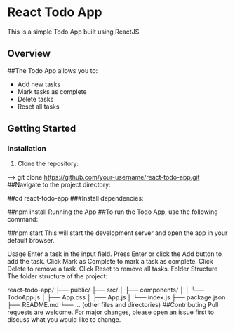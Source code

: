# React Todo App

This is a simple Todo App built using ReactJS.

## Overview

##The Todo App allows you to:

- Add new tasks
- Mark tasks as complete
- Delete tasks
- Reset all tasks

## Getting Started

### Installation

1. Clone the repository:

 -->  git clone https://github.com/your-username/react-todo-app.git
##Navigate to the project directory:


##cd react-todo-app
###Install dependencies:


##npm install
Running the App
##To run the Todo App, use the following command:


##npm start
This will start the development server and open the app in your default browser.

Usage
Enter a task in the input field.
Press Enter or click the Add button to add the task.
Click Mark as Complete to mark a task as complete.
Click Delete to remove a task.
Click Reset to remove all tasks.
Folder Structure
The folder structure of the project:


react-todo-app/
  ├── public/
  ├── src/
  │   ├── components/
  │   │   └── TodoApp.js
  │   ├── App.css
  │   ├── App.js
  │   └── index.js
  ├── package.json
  ├── README.md
  └── ... (other files and directories)
##Contributing
Pull requests are welcome. For major changes, please open an issue first to discuss what you would like to change.






